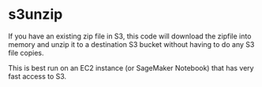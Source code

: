 # s3unzip

If you have an existing zip file in S3, this code will download the zipfile into memory and unzip it to a destination S3 bucket without having to do any S3 file copies.

This is best run on an EC2 instance (or SageMaker Notebook) that has very fast access to S3.


